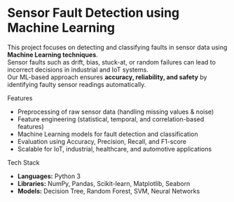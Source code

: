 # Sensor Fault Detection using Machine Learning

This project focuses on detecting and classifying faults in sensor data using **Machine Learning techniques**.  
Sensor faults such as drift, bias, stuck-at, or random failures can lead to incorrect decisions in industrial and IoT systems.  
Our ML-based approach ensures **accuracy, reliability, and safety** by identifying faulty sensor readings automatically.

 Features
- Preprocessing of raw sensor data (handling missing values & noise)
- Feature engineering (statistical, temporal, and correlation-based features)
- Machine Learning models for fault detection and classification
- Evaluation using Accuracy, Precision, Recall, and F1-score
- Scalable for IoT, industrial, healthcare, and automotive applications

 Tech Stack
- **Languages:** Python 3
- **Libraries:** NumPy, Pandas, Scikit-learn, Matplotlib, Seaborn
- **Models:** Decision Tree, Random Forest, SVM, Neural Networks

